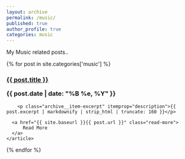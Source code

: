 ```yaml
---
layout: archive
permalink: /music/
published: true
author_profile: true
categories: music
---
```


My Music related posts..
<div class="posts">
  {% for post in site.categories['music'] %}
    <article class="post">
      <h3>
          <a href="{{ site.baseurl }}{{ post.url }}">{{ post.title }}</a>
          <br>
          <p class="post_date">{{ post.date | date: "%B %e, %Y" }}</p>
      </h3>
      
        <p class="archive__item-excerpt" itemprop="description">{{ post.excerpt | markdownify | strip_html | truncate: 160 }}</p>
  
      <a href="{{ site.baseurl }}{{ post.url }}" class="read-more">
          Read More
      </a>
    </article>
  {% endfor %}
</div>
